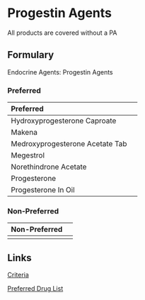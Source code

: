 # Progestin Agents

All products are covered without a PA

## Formulary

Endocrine Agents: Progestin Agents

### Preferred

| Preferred                       |      |
| :------------------------------ | ---: |
| Hydroxyprogesterone Caproate    |      |
| Makena                          |      |
| Medroxyprogesterone Acetate Tab |      |
| Megestrol                       |      |
| Norethindrone Acetate           |      |
| Progesterone                    |      |
| Progesterone In Oil             |      |

### Non-Preferred

| Non-Preferred |      |
| :------------ | ---: |
|               |      |

## Links

[Criteria](https://pharmacy.medicaid.ohio.gov/sites/default/files/20221001_UPDL_Criteria_APPROVED.pdf#page=58)

[Preferred Drug List](https://pharmacy.medicaid.ohio.gov/sites/default/files/20221001_UPDL_APPROVED_.pdf#page=22)